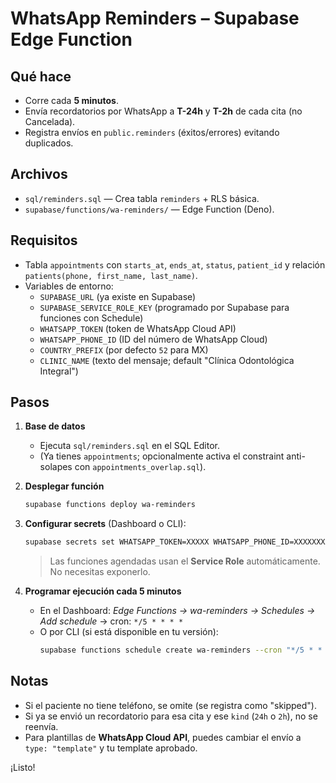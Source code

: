 # WhatsApp Reminders – Supabase Edge Function

## Qué hace
- Corre cada **5 minutos**.
- Envía recordatorios por WhatsApp a **T-24h** y **T-2h** de cada cita (no Cancelada).
- Registra envíos en `public.reminders` (éxitos/errores) evitando duplicados.

## Archivos
- `sql/reminders.sql` — Crea tabla `reminders` + RLS básica.
- `supabase/functions/wa-reminders/` — Edge Function (Deno).

## Requisitos
- Tabla `appointments` con `starts_at`, `ends_at`, `status`, `patient_id` y relación `patients(phone, first_name, last_name)`.
- Variables de entorno:
  - `SUPABASE_URL` (ya existe en Supabase)
  - `SUPABASE_SERVICE_ROLE_KEY` (programado por Supabase para funciones con Schedule)
  - `WHATSAPP_TOKEN` (token de WhatsApp Cloud API)
  - `WHATSAPP_PHONE_ID` (ID del número de WhatsApp Cloud)
  - `COUNTRY_PREFIX` (por defecto `52` para MX)
  - `CLINIC_NAME` (texto del mensaje; default "Clínica Odontológica Integral")

## Pasos
1) **Base de datos**
   - Ejecuta `sql/reminders.sql` en el SQL Editor.
   - (Ya tienes `appointments`; opcionalmente activa el constraint anti-solapes con `appointments_overlap.sql`).

2) **Desplegar función**
   ```bash
   supabase functions deploy wa-reminders
   ```

3) **Configurar secrets** (Dashboard o CLI):
   ```bash
   supabase secrets set WHATSAPP_TOKEN=XXXXX WHATSAPP_PHONE_ID=XXXXXXXXXXXX COUNTRY_PREFIX=52 CLINIC_NAME="Clínica Odontológica Integral"
   ```
   > Las funciones agendadas usan el **Service Role** automáticamente. No necesitas exponerlo.

4) **Programar ejecución cada 5 minutos**
   - En el Dashboard: *Edge Functions → wa-reminders → Schedules → Add schedule* → cron: `*/5 * * * *`
   - O por CLI (si está disponible en tu versión):
     ```bash
     supabase functions schedule create wa-reminders --cron "*/5 * * * *"
     ```

## Notas
- Si el paciente no tiene teléfono, se omite (se registra como "skipped").
- Si ya se envió un recordatorio para esa cita y ese `kind` (`24h` o `2h`), no se reenvía.
- Para plantillas de **WhatsApp Cloud API**, puedes cambiar el envío a `type: "template"` y tu template aprobado.

¡Listo!
